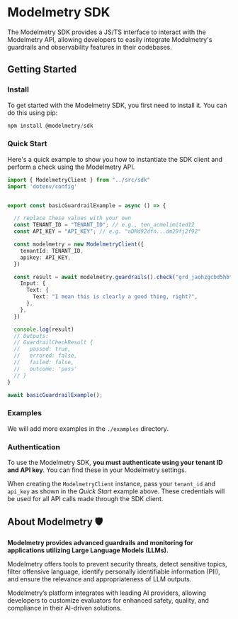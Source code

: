 # Modelmetry SDK

The Modelmetry SDK provides a JS/TS interface to interact with the Modelmetry API, allowing developers to easily integrate Modelmetry's guardrails and observability features in their codebases.

## Getting Started

### Install

To get started with the Modelmetry SDK, you first need to install it. You can do this using pip:

```ts
npm install @modelmetry/sdk
```

### Quick Start

Here's a quick example to show you how to instantiate the SDK client and perform a check using the Modelmetry API. 

```ts
import { ModelmetryClient } from "../src/sdk"
import 'dotenv/config'


export const basicGuardrailExample = async () => {

  // replace these values with your own
  const TENANT_ID = "TENANT_ID"; // e.g., ten_acmelimited12
  const API_KEY = "API_KEY"; // e.g. "aDMd92dfn...dm29fj2f92"

  const modelmetry = new ModelmetryClient({
    tenantId: TENANT_ID,
    apikey: API_KEY,
  })

  const result = await modelmetry.guardrails().check("grd_jaohzgcbd5hbt1grwmvp", {
    Input: {
      Text: {
        Text: "I mean this is clearly a good thing, right?",
      },
    },
  })

  console.log(result)
  // Outputs:
  // GuardrailCheckResult {
  //   passed: true,
  //   errored: false,
  //   failed: false,
  //   outcome: 'pass'
  // }
}

await basicGuardrailExample();
```

### Examples

We will add more examples in the `./examples` directory.

### Authentication

To use the Modelmetry SDK, **you must authenticate using your tenant ID and API key**. You can find these in your Modelmetry settings.

When creating the `ModelmetryClient` instance, pass your `tenant_id` and `api_key` as shown in the *Quick Start* example above. These credentials will be used for all API calls made through the SDK client.

## About Modelmetry 🛡️

**Modelmetry provides advanced guardrails and monitoring for applications utilizing Large Language Models (LLMs).**

Modelmetry offers tools to prevent security threats, detect sensitive topics, filter offensive language, identify personally identifiable information (PII), and ensure the relevance and appropriateness of LLM outputs.

Modelmetry’s platform integrates with leading AI providers, allowing developers to customize evaluators for enhanced safety, quality, and compliance in their AI-driven solutions.